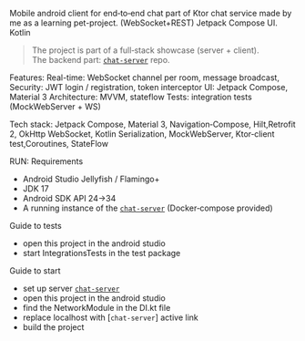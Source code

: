 Mobile android client for end‑to‑end chat part of Ktor chat service made by me as a learning pet-project.
(WebSocket+REST)
Jetpack Compose UI. 
Kotlin

> The project is part of a full‑stack showcase (server + client).  
> The backend part: [`chat‑server`](https://github.com/Ionnek/Chat_Server_Ktor_CIO) repo.

Features:
Real-time: WebSocket channel per room, message broadcast,
Security: JWT login / registration, token interceptor
UI: Jetpack Compose, Material 3
Architecture: MVVM, stateflow
Tests: integration tests (MockWebServer + WS)

Tech stack:
Jetpack Compose, Material 3, Navigation‑Compose,
Hilt,Retrofit 2, OkHttp WebSocket, Kotlin Serialization,
MockWebServer, Ktor‑client test,Coroutines, StateFlow

RUN:
Requirements
* Android Studio Jellyfish / Flamingo+
* JDK 17
* Android SDK API 24→34
* A running instance of the
  [`chat‑server`](https://github.com/Ionnek/Chat_Server_Ktor_CIO) (Docker‑compose provided)

Guide to tests
* open this project in the android studio
* start IntegrationsTests in the test package

Guide to start
* set up server [`chat‑server`](https://github.com/Ionnek/Chat_Server_Ktor_CIO)
* open this project in the android studio
* find the NetworkModule in the DI.kt file
* replace localhost with [`chat‑server`] active link
* build the project

